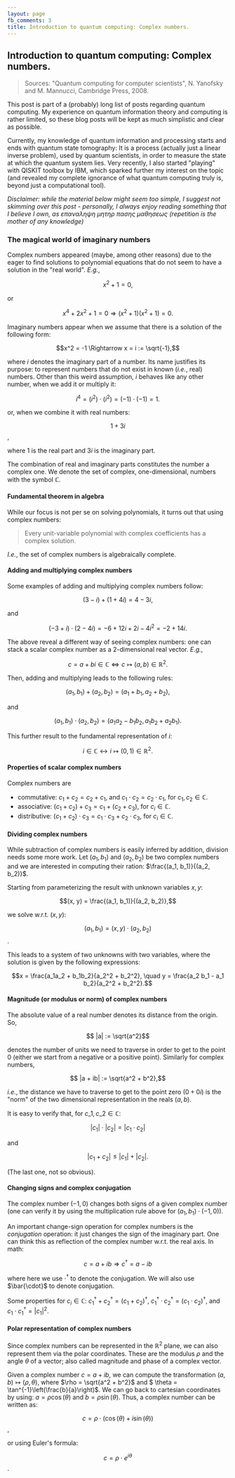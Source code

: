 ```yaml
---
layout: page
fb_comments: 3
title: Introduction to quantum computing: Complex numbers.
---
```


## **Introduction to quantum computing: Complex numbers.**

> Sources: "Quantum computing for computer scientists", N. Yanofsky and M. Mannucci, Cambridge Press, 2008.


This post is part of a (probably) long list of posts regarding quantum computing. My experience on quantum information theory and computing is rather limited, so these blog posts will be kept as much simplistic and clear as possible.

Currently, my knowledge of quantum information and processing starts and ends with quantum state tomography: It is a process (actually just a linear inverse problem), used by quantum scientists, in order to measure the state at which the quantum system lies. Very recently, I also started "playing" with QISKIT toolbox by IBM, which sparked further my interest on the topic (and revealed my complete ignorance of what quantum computing truly is, beyond just a computational tool).

*Disclaimer: while the material below might seem too simple, I suggest not skimming over this post - personally, I always enjoy reading something that I believe I own, as επαναληψη μητηρ πασης μαθησεως (repetition is the mother of any knowledge)*

### **The magical world of imaginary numbers**

Complex numbers appeared (maybe, among other reasons) due to the eager to find solutions to polynomial equations that do not seem to have a solution in the "real world". *E.g.*, 

$$x^2 + 1 = 0,$$

or 

$$x^4 + 2x^2 + 1 = 0 \Rightarrow (x^2 + 1)(x^2 + 1) = 0.$$

Imaginary numbers appear when we assume that there is a solution of the following form:

$$x^2 = -1 \Rightarrow x = i := \sqrt{-1},$$

where $i$ denotes the imaginary part of a number. Its name justifies its purpose: to represent numbers that do not exist in known (*i.e.*, real) numbers. Other than this weird assumption, $i$ behaves like any other number, when we add it or multiply it:

$$i^4 = (i^2) \cdot (i^2) = (-1) \cdot (-1) = 1.$$

or, when we combine it with real numbers:

$$1 + 3i$$, 

where 1 is the real part and $3i$ is the imaginary part.

The combination of real and imaginary parts constitutes the number a complex one. We denote the set of complex, one-dimensional, numbers with the symbol $\mathbb{C}$.

#### **Fundamental theorem in algebra**

While our focus is not per se on solving polynomials, it turns out that using complex numbers:
> Every unit-variable polynomial with complex coefficients has a complex solution.

*I.e.*, the set of complex numbers is algebraically complete.

#### **Adding and multiplying complex numbers**

Some examples of adding and multiplying complex numbers follow:

$$(3 - i) + (1 + 4i) = 4 - 3i,$$

and 

$$(-3 + i) \cdot (2 - 4i) = -6 + 12i + 2i -4i^2 = -2 + 14i.$$

The above reveal a different way of seeing complex numbers: one can stack a scalar complex number as a 2-dimensional real vector. *E.g.*, 

$$ c = a + bi \in \mathbb{C} \Leftrightarrow c \mapsto (a, b) \in \mathbb{R}^2.$$

Then, adding and multiplying leads to the following rules:

$$(a_1, b_1) + (a_2, b_2) = (a_1 + b_1, a_2 + b_2), $$

and 

$$(a_1, b_1) \cdot (a_2, b_2) = (a_1 a_2 - b_1 b_2, a_1 b_2 + a_2 b_1).$$

This further result to the fundamental representation of $i$:

$$ i \in \mathbb{C} \leftrightarrow i \mapsto (0, 1) \in \mathbb{R}^2.$$

#### **Properties of scalar complex numbers**

Complex numbers are 

* commutative: $c_1 + c_2 = c_2 + c_1$, and $c_1 \cdot c_2 = c_2 \cdot c_1$, for $c_1, c_2 \in \mathbb{C}$.
* associative: $(c_1 + c_2) + c_3 = c_1 + (c_2 + c_3)$, for $c_i \in \mathbb{C}$.
* distributive: $(c_1 + c_2) \cdot c_3 = c_1 \cdot c_3 + c_2 \cdot c_3$, for $c_i \in \mathbb{C}$.

#### **Dividing complex numbers**

While subtraction of complex numbers is easily inferred by addition, division needs some more work. Let $(a_1, b_1)$ and $(a_2, b_2)$ be two complex numbers and we are interested in computing their ration: $\frac{(a_1, b_1)}{(a_2, b_2)}$.

Starting from parameterizing the result with unknown variables $x, y$:

$$(x, y) = \frac{(a_1, b_1)}{(a_2, b_2)},$$

we solve w.r.t. $(x, y)$:

$$(a_1, b_1) = (x, y) \cdot (a_2, b_2)$$.

This leads to a system of two unknowns with two variables, where the solution is given by the following expressions:

$$x = \frac{a_1a_2 + b_1b_2}{a_2^2 + b_2^2}, \quad  y = \frac{a_2 b_1 - a_1 b_2}{a_2^2 + b_2^2}.$$

#### **Magnitude (or modulus or norm) of complex numbers**

The absolute value of a real number denotes its distance from the origin. 
So, 

$$ |a| := \sqrt{a^2}$$

denotes the number of units we need to traverse in order 
to get to the point 0 (either we start from a negative or a positive point). 
Similarly for complex numbers, 

$$ |a + ib| := \sqrt{a^2 + b^2},$$

*i.e.*, the distance we have to traverse to get to the point zero $(0 + 0i)$ is the "norm" of the two dimensional representation in the reals $(a, b)$.

It is easy to verify that, for $c\_1, c\_2 \in \mathbb{C}$: 

$$|c_1| \cdot |c_2| = |c_1 \cdot c_2|$$

and 

$$|c_{1} + c_{2}| \leq |c_{1}| + |c_{2}|.$$

(The last one, not so obvious).

#### **Changing signs and complex conjugation**

The complex number $(-1, 0)$ changes both signs of a given complex number (one can verify it by using the multiplication rule above for $(a_1, b_1)\cdot(-1, 0)$).

An important change-sign operation for complex numbers is the *conjugation* operation: it just changes the sign of the imaginary part.
One can think this as reflection of the complex number w.r.t. the real axis. In math:

$$
c = a + i b \Rightarrow c^\dagger = a - ib
$$

where here we use $\cdot^\dagger$ to denote the conjugation.
We will also use $\bar{\cdot}$ to denote conjugation.

Some properties for $c_i \in \mathbb{C}$: $c_{1}^\dagger + c_{2}^\dagger = (c_{1} + c_{2})^\dagger,$ $c_{1}^\dagger \cdot c_{2}^\dagger = (c_{1} \cdot c_{2})^\dagger,$
and $c_{1} \cdot c_{1}^\dagger = |c_{1}|^2$.

#### **Polar representation of complex numbers**

Since complex numbers can be represented in the $\mathbb{R}^2$ plane, we can also represent them via the polar coordinates. 
These are the modulus $\rho$ and the angle $\theta$ of a vector; also called magnitude and phase of a complex vector.

Given a complex number $c = a + i b$, we can compute the transformation 
$(a, b) \mapsto (\rho, \theta)$, where $\rho = \sqrt{a^2 + b^2}$ and 
$ \theta = \tan^{-1}\left(\frac{b}{a}\right)$. 
We can go back to cartesian coordinates by using: 
$a = \rho \cos(\theta)$ and $b = \rho \sin(\theta)$.
Thus, a complex number can be written as:

$$c = \rho \cdot (\cos(\theta) + i \sin(\theta))$$,

or using Euler's formula:

$$c = \rho \cdot e^{i\theta}$$.

